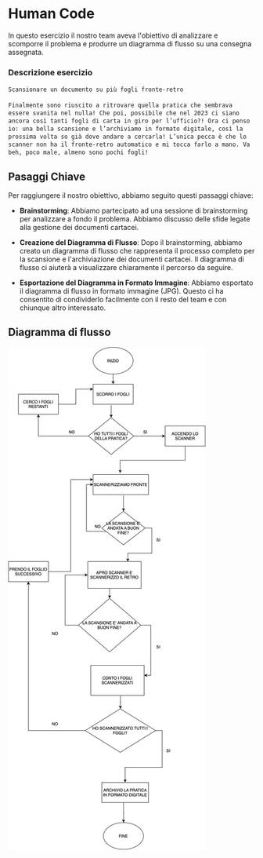 # Human Code

In questo esercizio il nostro team aveva l'obiettivo di analizzare e scomporre il problema e produrre un diagramma di flusso su una consegna assegnata.

### Descrizione esercizio

    Scansionare un documento su più fogli fronte-retro

    Finalmente sono riuscito a ritrovare quella pratica che sembrava essere svanita nel nulla! Che poi, possibile che nel 2023 ci siano ancora così tanti fogli di carta in giro per l’ufficio?! Ora ci penso io: una bella scansione e l’archiviamo in formato digitale, così la prossima volta so già dove andare a cercarla! L’unica pecca è che lo scanner non ha il fronte-retro automatico e mi tocca farlo a mano. Va beh, poco male, almeno sono pochi fogli!

## Pasaggi Chiave

Per raggiungere il nostro obiettivo, abbiamo seguito questi passaggi chiave:

- **Brainstorming**: Abbiamo partecipato ad una sessione di brainstorming per analizzare a fondo il problema. Abbiamo discusso delle sfide legate alla gestione dei documenti cartacei.

- **Creazione del Diagramma di Flusso**: Dopo il brainstorming, abbiamo creato un diagramma di flusso che rappresenta il processo completo per la scansione e l'archiviazione dei documenti cartacei. Il diagramma di flusso ci aiuterà a visualizzare chiaramente il percorso da seguire.

- **Esportazione del Diagramma in Formato Immagine**: Abbiamo esportato il diagramma di flusso in formato immagine (JPG). Questo ci ha consentito di condividerlo facilmente con il resto del team e con chiunque altro interessato.

## Diagramma di flusso

![diagramma di flusso](flow-chart-es7-2.jpg)
